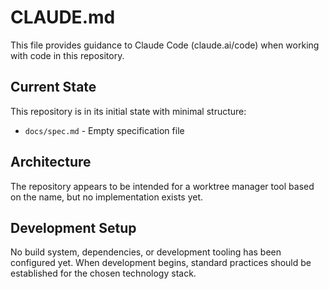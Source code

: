 # CLAUDE.md

This file provides guidance to Claude Code (claude.ai/code) when working with code in this repository.

## Current State

This repository is in its initial state with minimal structure:
- `docs/spec.md` - Empty specification file

## Architecture

The repository appears to be intended for a worktree manager tool based on the name, but no implementation exists yet.

## Development Setup

No build system, dependencies, or development tooling has been configured yet. When development begins, standard practices should be established for the chosen technology stack.